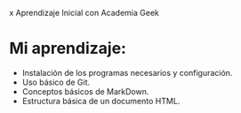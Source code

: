 x Aprendizaje Inicial con Academia Geek

# Mi aprendizaje:
- Instalación de los programas necesarios y configuración.
- Uso básico de Git.
- Conceptos básicos de MarkDown.
- Estructura básica de un documento HTML.

